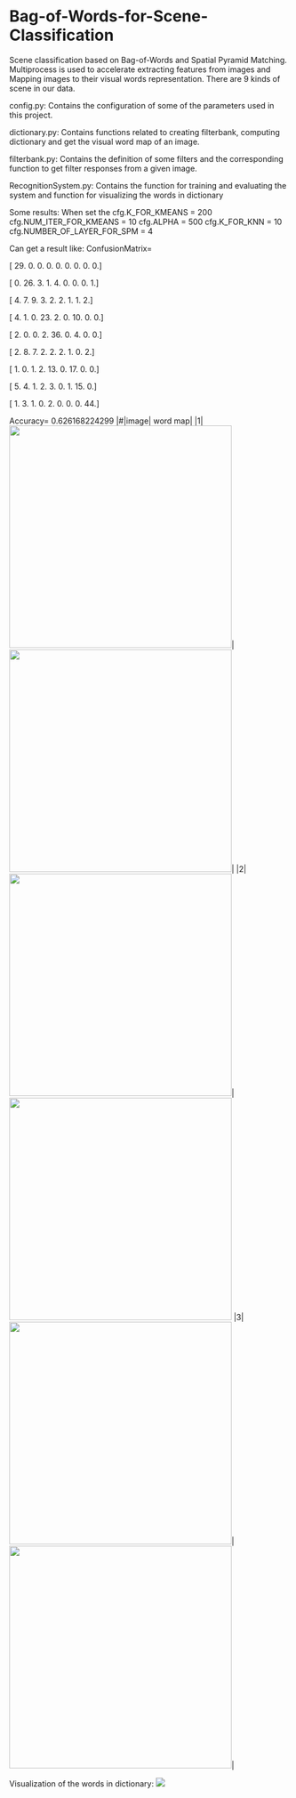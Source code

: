 # Bag-of-Words-for-Scene-Classification

Scene classification based on Bag-of-Words and Spatial Pyramid Matching. 
Multiprocess is used to accelerate extracting features from images and Mapping
images to their visual words representation. There are 9 kinds of scene in our 
data.

config.py: Contains the configuration of some of the parameters used in this 
project.

dictionary.py: Contains functions related to creating filterbank, computing
dictionary and get the visual word map of an image.

filterbank.py: Contains the definition of some filters and the corresponding 
function to get filter responses from a given image.

RecognitionSystem.py: Contains the function for training and evaluating the system
and function for visualizing the words in dictionary

Some results:
When set the 
cfg.K_FOR_KMEANS = 200
cfg.NUM_ITER_FOR_KMEANS = 10
cfg.ALPHA = 500 
cfg.K_FOR_KNN = 10
cfg.NUMBER_OF_LAYER_FOR_SPM = 4

Can get a result like:
ConfusionMatrix=

 [ 29.   0.   0.   0.   0.   0.   0.   0.   0.]

 [  0.  26.   3.   1.   4.   0.   0.   0.   1.]

 [  4.   7.   9.   3.   2.   2.   1.   1.   2.]

 [  4.   1.   0.  23.   2.   0.  10.   0.   0.]

 [  2.   0.   0.   2.  36.   0.   4.   0.   0.]

 [  2.   8.   7.   2.   2.   2.   1.   0.   2.]

 [  1.   0.   1.   2.  13.   0.  17.   0.   0.]

 [  5.   4.   1.   2.   3.   0.   1.  15.   0.]

 [  1.   3.   1.   0.   2.   0.   0.   0.  44.]

 Accuracy= 0.626168224299
|#|image| word map|
|1|<img src ="https://github.com/skfory/Bag-of-Words-for-Scene-Classification/blob/master/result_image/image1.jpg"  width="400" height = "400"/>|
<img src ="https://github.com/skfory/Bag-of-Words-for-Scene-Classification/blob/master/result_image/WordMap_1.png"  width="400" height = "400" />|
|2|
<img src ="https://github.com/skfory/Bag-of-Words-for-Scene-Classification/blob/master/result_image/image2.jpg"  width="400" height = "400" />|
<img src ="https://github.com/skfory/Bag-of-Words-for-Scene-Classification/blob/master/result_image/WordMap_2.png"  width="400" height = "400" />
|3|
<img src ="https://github.com/skfory/Bag-of-Words-for-Scene-Classification/blob/master/result_image/image3.jpg"  width="400" height = "400" />|
<img src ="https://github.com/skfory/Bag-of-Words-for-Scene-Classification/blob/master/result_image/WordMap_3.png"  width="400" height = "400" />|

Visualization of the words in dictionary:
<img src ="https://github.com/skfory/Bag-of-Words-for-Scene-Classification/blob/master/result_image/words.png"  />

